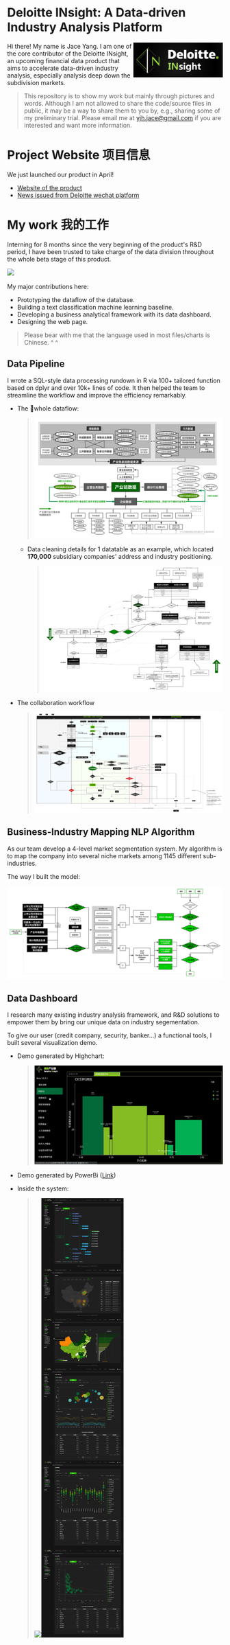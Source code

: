 # Deloitte INsight: A Data-driven Industry Analysis Platform

<img src="./images/Web-side System/logo.png" align="Right" alt="Size Limit logo by Anton Lovchikov" width="209.024" height="80.96">

Hi there! My name is Jace Yang. 
I am one of the core contributor of the Deloitte INsight, an upcoming financial data product that aims to accelerate data-driven industry analysis, especially analysis deep down the subdivision markets.

> This repository is to show my work but mainly through pictures and words. Although I am not allowed to share the code/source files in public, it may be a way to share them to you by, e.g., sharing some of my preliminary trial. Please email me at yjh.jace@gmail.com if you are interested and want more information.

# Project Website 项目信息

We just launched our product in April!

- [Website of the product](https://ibond.deloitte.com.cn:8080/webIndex/index.html?serviceType=2)
- [News issued from Deloitte wechat platform](https://mp.weixin.qq.com/s/mCoT9UidyZFpSub-9EEuxg)


# My work 我的工作

Interning for 8 months since the very beginning of the product's R&D period, I have been trusted to take charge of the data division throughout the whole beta stage of this product.

![](./images/frontpage.png)

My major contributions here:
- Prototyping the dataflow of the database.
- Building a text classification machine learning baseline.
- Developing a business analytical framework with its data dashboard.
- Designing the web page.

> Please bear with me that the language used in most files/charts is Chinese. ^ ^

## Data Pipeline

I wrote a SQL-style data processing rundown in R via 100+ tailored function based on dplyr and over 10k+ lines of code. It then helped the team to streamline the workflow and improve the efficiency remarkably.


- The whole dataflow:
    > ![](./images/Data-Pipeline/Data_Structure.svg)
    
    - Data cleaning details for 1 datatable as an example, which located **170,000** subsidiary companies' address and industry positioning.
        > ![](./images/Data-Pipeline/Data_Pipeline_Holding_Company.svg)

- The collaboration workflow
    > ![](./images/Data-Pipeline/Teamwork_Structure.svg)


## Business-Industry Mapping NLP Algorithm

As our team develop a 4-level market segmentation system. My algorithm is to map the company into several niche markets among 1145 different sub-industries.

The way I built the model:


![](./images/Business-industry-Mapping/NLP_design.svg)


## Data Dashboard

I research many existing industry analysis framework, and R&D solutions to empower them by bring our unique data on industry segementation.

To give our user (credit company, security, banker...) a functional tools, I built several visualization demo.

- Demo generated by Highchart:  

    > ![](./images/Data-Dashboard/demo_highchart.gif)

- Demo generated by PowerBi ([Link](https://app.powerbi.com/view?r=eyJrIjoiYjUzZTRiZjUtNjkwNy00YjVlLWI2ZWMtODk3ZDZiZTg1ODExIiwidCI6Ijc2NWUxOWI5LWJjMmEtNGU1NC1iNzY5LWI2ZWY4ODQ2YWM5MyIsImMiOjEwfQ%3D%3D&pageName=ReportSectionbccd5e3282079695583d))


- Inside the system:

    > <img src="./images/Web-side System/Screenshot of system_1.png"><img src="./images/Web-side System/Screenshot of system_2.png">

